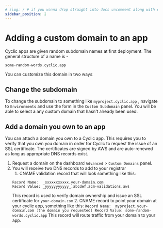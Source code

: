```yaml
---
# slug: / # if you wanna drop straight into docs uncomment along with config change
sidebar_position: 2
---
```


# Adding a custom domain to an app

Cyclic apps are given random subdomain names at first deployment. The general structure of a name is - 

`some-random-words.cyclic.app` 

You can customize this domain in two ways:

## Change the subdomain

To change the subdomain to something like `myproject.cyclic.app` , navigate to `Environments` and use the form in the `Custom Subdomain` panel. You will be able to select a any custom domain that hasn't already been used.

## Add a domain you own to an app

You can attach a domain you own to a Cyclic app. This requires you to verify that you own you domain in order for Cyclic to request the  issue of an SSL certificate. The certificates are signed by AWS and are auto-renewed as long as appropriate DNS records exist.

1. Request a domain on the dashboard `Advanced` > `Custom Domains` panel.
2. You will receive two DNS records to add to your registrar
   1. CNAME validation record that will look something like this:
    ```
    Record Name:  _xxxxxxxxxxx.your-domain.com
    Record Value: _yyyyyyyyyyy_.abcdef.acm-validations.aws
    ```
    This record is used to verify domain ownership and issue an SSL certificate for `your-domain.com`
    2. CNAME record to point your domain at your cyclic app, something like this:
        ```
        Record Name:  myproject.your-domain.com (the domain you requested)
        Record Value: some-random-words.cyclic.app
        ```
    This record will route traffic from your domain to your app.